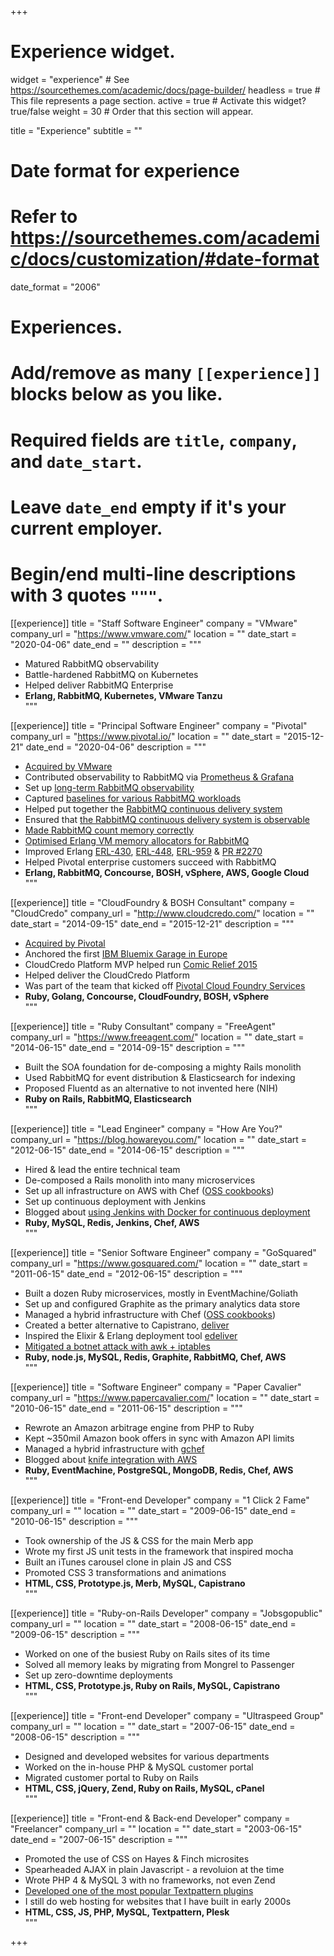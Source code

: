 +++
# Experience widget.
widget = "experience"  # See https://sourcethemes.com/academic/docs/page-builder/
headless = true  # This file represents a page section.
active = true  # Activate this widget? true/false
weight = 30  # Order that this section will appear.

title = "Experience"
subtitle = ""

# Date format for experience
#   Refer to https://sourcethemes.com/academic/docs/customization/#date-format
date_format = "2006"

# Experiences.
#   Add/remove as many `[[experience]]` blocks below as you like.
#   Required fields are `title`, `company`, and `date_start`.
#   Leave `date_end` empty if it's your current employer.
#   Begin/end multi-line descriptions with 3 quotes `"""`.

[[experience]]
  title = "Staff Software Engineer"
  company = "VMware"
  company_url = "https://www.vmware.com/"
  location = ""
  date_start = "2020-04-06"
  date_end = ""
  description = """
* Matured RabbitMQ observability <br>
* Battle-hardened RabbitMQ on Kubernetes <br>
* Helped deliver RabbitMQ Enterprise <br>
* **Erlang, RabbitMQ, Kubernetes, VMware Tanzu**<br>
  """

[[experience]]
  title = "Principal Software Engineer"
  company = "Pivotal"
  company_url = "https://www.pivotal.io/"
  location = ""
  date_start = "2015-12-21"
  date_end = "2020-04-06"
  description = """
* [Acquired by VMware](https://blogs.vmware.com/cloudnative/2019/08/22/transforming-software-on-kubernetes/) <br>
* Contributed observability to RabbitMQ via [Prometheus &amp; Grafana](https://next.rabbitmq.com/prometheus.html) <br>
* Set up [long-term RabbitMQ observability](https://grafana.gcp.rabbitmq.com/d/Kn5xm-gZk/rabbitmq-overview?orgId=1) <br>
* Captured [baselines for various RabbitMQ workloads](https://github.com/rabbitmq/workloads) <br>
* Helped put together the [RabbitMQ continuous delivery system](https://ci.rabbitmq.com) <br>
* Ensured that [the RabbitMQ continuous delivery system is observable](https://metrics.ci.rabbitmq.com/d/000000001/concourse?refresh=5m&orgId=1&from=now%2Fd&to=now) <br>
* [Made RabbitMQ count memory correctly](https://github.com/rabbitmq/rabbitmq-server/issues/1223) <br>
* [Optimised Erlang VM memory allocators for RabbitMQ](https://groups.google.com/forum/#!msg/rabbitmq-users/LSYaac9frYw/LNZDZUlrBAAJ) <br>
* Improved Erlang [ERL-430](https://bugs.erlang.org/browse/ERL-430), [ERL-448](https://bugs.erlang.org/browse/ERL-448), [ERL-959](https://bugs.erlang.org/browse/ERL-959) &amp; [PR #2270](https://github.com/erlang/otp/pull/2270) <br>
* Helped Pivotal enterprise customers succeed with RabbitMQ <br>
* **Erlang, RabbitMQ, Concourse, BOSH, vSphere, AWS, Google Cloud** <br>
  """

[[experience]]
  title = "CloudFoundry & BOSH Consultant"
  company = "CloudCredo"
  company_url = "http://www.cloudcredo.com/"
  location = ""
  date_start = "2014-09-15"
  date_end = "2015-12-21"
  description = """
* [Acquired by Pivotal](http://pivotal.io/platform/press-release/pivotal-bolsters-its-cloud-native-platform-team-with-acquisition-of-cloudcredo) <br>
* Anchored the first [IBM Bluemix Garage in Europe](http://garage.mybluemix.net/) <br>
* CloudCredo Platform MVP helped run [Comic Relief 2015](https://cfsummiteu2015.sched.org/event/532d88570fd1a394d599d113f1c5131b#.VkP2866rRTY) <br>
* Helped deliver the CloudCredo Platform <br>
* Was part of the team that kicked off [Pivotal Cloud Foundry Services](https://network.pivotal.io/) <br>
* **Ruby, Golang, Concourse, CloudFoundry, BOSH, vSphere** <br>
  """

[[experience]]
  title = "Ruby Consultant"
  company = "FreeAgent"
  company_url = "https://www.freeagent.com/"
  location = ""
  date_start = "2014-06-15"
  date_end = "2014-09-15"
  description = """
* Built the SOA foundation for de-composing a mighty Rails monolith <br>
* Used RabbitMQ for event distribution & Elasticsearch for indexing <br>
* Proposed Fluentd as an alternative to not invented here (NIH) <br>
*  **Ruby on Rails, RabbitMQ, Elasticsearch** <br>
  """

[[experience]]
  title = "Lead Engineer"
  company = "How Are You?"
  company_url = "https://blog.howareyou.com/"
  location = ""
  date_start = "2012-06-15"
  date_end = "2014-06-15"
  description = """
* Hired & lead the entire technical team <br>
* De-composed a Rails monolith into many microservices <br>
* Set up all infrastructure on AWS with Chef ([OSS cookbooks](https://github.com/gchef)) <br>
* Set up continuous deployment with Jenkins <br>
* Blogged about [using Jenkins with Docker for continuous deployment](http://blog.howareyou.com/post/65048170054/continuous-delivery-with-docker-and-jenkins-part) <br>
* **Ruby, MySQL, Redis, Jenkins, Chef, AWS** <br>
  """

[[experience]]
  title = "Senior Software Engineer"
  company = "GoSquared"
  company_url = "https://www.gosquared.com/"
  location = ""
  date_start = "2011-06-15"
  date_end = "2012-06-15"
  description = """
* Built a dozen Ruby microservices, mostly in EventMachine/Goliath <br>
* Set up and configured Graphite as the primary analytics data store <br>
* Managed a hybrid infrastructure with Chef ([OSS cookbooks](https://github.com/gchef])) <br>
* Created a better alternative to Capistrano, [deliver](https://github.com/gerhard/deliver) <br>
* Inspired the Elixir & Erlang deployment tool [edeliver](https://github.com/boldpoker/edeliver) <br>
* [Mitigated a botnet attack with awk + iptables](https://www.gosquared.com/blog/how-to-stop-a-botnet-attack) <br>
* **Ruby, node.js, MySQL, Redis, Graphite, RabbitMQ, Chef, AWS** <br>
  """

[[experience]]
  title = "Software Engineer"
  company = "Paper Cavalier"
  company_url = "https://www.papercavalier.com/"
  location = ""
  date_start = "2010-06-15"
  date_end = "2011-06-15"
  description = """
* Rewrote an Amazon arbitrage engine from PHP to Ruby <br>
* Kept ~350mil Amazon book offers in sync with Amazon API limits <br>
* Managed a hybrid infrastructure with [gchef](https://github.com/gchef) <br>
* Blogged about [knife integration with AWS](http://gerhardlazu.com.s3-website-eu-west-1.amazonaws.com/2010/08/using-chef-to-manage-amazon-ec2-instances-part2/) <br>
* **Ruby, EventMachine, PostgreSQL, MongoDB, Redis, Chef, AWS** <br>
  """

[[experience]]
  title = "Front-end Developer"
  company = "1 Click 2 Fame"
  company_url = ""
  location = ""
  date_start = "2009-06-15"
  date_end = "2010-06-15"
  description = """
* Took ownership of the JS & CSS for the main Merb app <br>
* Wrote my first JS unit tests in the framework that inspired mocha <br>
* Built an iTunes carousel clone in plain JS and CSS <br>
* Promoted CSS 3 transformations and animations <br>
* **HTML, CSS, Prototype.js, Merb, MySQL, Capistrano** <br>
  """

[[experience]]
  title = "Ruby-on-Rails Developer"
  company = "Jobsgopublic"
  company_url = ""
  location = ""
  date_start = "2008-06-15"
  date_end = "2009-06-15"
  description = """
* Worked on one of the busiest Ruby on Rails sites of its time <br>
* Solved all memory leaks by migrating from Mongrel to Passenger <br>
* Set up zero-downtime deployments <br>
* **HTML, CSS, Prototype.js, Ruby on Rails, MySQL, Capistrano** <br>
  """

[[experience]]
  title = "Front-end Developer"
  company = "Ultraspeed Group"
  company_url = ""
  location = ""
  date_start = "2007-06-15"
  date_end = "2008-06-15"
  description = """
* Designed and developed websites for various departments <br>
* Worked on the in-house PHP & MySQL customer portal <br>
* Migrated customer portal to Ruby on Rails <br>
* **HTML, CSS, jQuery, Zend, Ruby on Rails, MySQL, cPanel** <br>
  """

[[experience]]
  title = "Front-end & Back-end Developer"
  company = "Freelancer"
  company_url = ""
  location = ""
  date_start = "2003-06-15"
  date_end = "2007-06-15"
  description = """
* Promoted the use of CSS on Hayes & Finch microsites <br>
* Spearheaded AJAX in plain Javascript - a revoluion at the time <br>
* Wrote PHP 4 &amp; MySQL 3 with no frameworks, not even Zend <br>
* [Developed one of the most popular Textpattern plugins](https://forum.textpattern.com/viewtopic.php?id=23996) <br>
* I still do web hosting for websites that I have built in early 2000s <br>
* **HTML, CSS, JS, PHP, MySQL, Textpattern, Plesk** <br>
  """

+++
